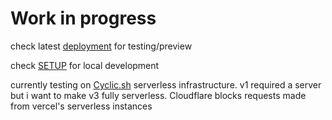 # Work in progress
check latest [deployment](../../deployments/cyclic:dev) for testing/preview

check [SETUP](./SETUP.md) for local development

currently testing on [Cyclic.sh](https://app.cyclic.sh/#/join/iamrony777) serverless infrastructure. v1 required a server but i want to make v3 fully serverless. Cloudflare blocks requests made from vercel's serverless instances

